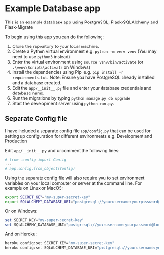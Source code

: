 # Example Database app

This is an example database app using PostgreSQL, Flask-SQLAlchemy and Flask-Migrate

To begin using this app you can do the following:

1. Clone the repository to your local machine.
2. Create a Python virtual environment e.g. `python -m venv venv` (You may need to use `python3` instead)
3. Enter the virtual environment using `source venv/bin/activate` (or `.\venv\Scripts\activate` on Windows)
4. Install the dependencies using Pip. e.g. `pip install -r requirements.txt`. Note: Ensure you have PostgreSQL already installed and a database created.
5. Edit the `app/__init__.py` file and enter your database credentials and database name.
6. Run the migrations by typing `python manage.py db upgrade`
7. Start the development server using `python run.py`.

## Separate Config file

I have included a separate config file `app/config.py` that can be used for setting up
configuration for different environments e.g. Development and Production

Edit `app/__init__.py` and uncomment the following lines:

```python
# from .config import Config
...
# app.config.from_object(Config)
```

Using the separate config file will also require you to set environment variables on your local computer or server at the command line. For example on Linux or MacOS:

```bash
export SECRET_KEY="my-super-secret-key"
export SQLALCHEMY_DATABASE_URI="postgresql://yourusername:yourpassword@localhost/databasename"
```

Or on Windows:

```powershell
set SECRET_KEY="my-super-secret-key"
set SQLALCHEMY_DATABASE_URI="postgresql://yourusername:yourpassword@localhost/databasename"
```

And on Heroku:

```bash
heroku config:set SECRET_KEY="my-super-secret-key"
heroku config:set SQLALCHEMY_DATABASE_URI="postgresql://yourusername:yourpassword@localhost/databasename"
```

